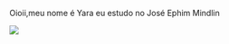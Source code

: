 Oioii,meu nome é Yara eu estudo no José Ephim Mindlin


![](https://media1.tenor.com/m/gZU3n_9Nv2EAAAAC/cat-cat-stare.gif)
